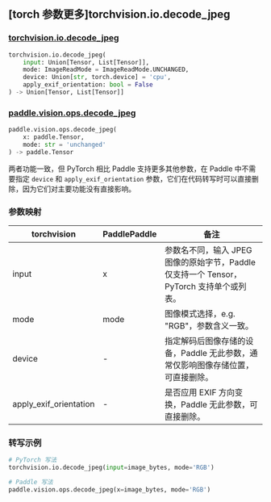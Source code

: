## [torch 参数更多]torchvision.io.decode_jpeg

### [torchvision.io.decode_jpeg](https://pytorch.org/vision/main/generated/torchvision.io.decode_jpeg.html)

```python
torchvision.io.decode_jpeg(
    input: Union[Tensor, List[Tensor]],
    mode: ImageReadMode = ImageReadMode.UNCHANGED,
    device: Union[str, torch.device] = 'cpu',
    apply_exif_orientation: bool = False
) -> Union[Tensor, List[Tensor]]
```

### [paddle.vision.ops.decode_jpeg](https://www.paddlepaddle.org.cn/documentation/docs/zh/api/paddle/vision/ops/decode_jpeg_cn.html)

```python
paddle.vision.ops.decode_jpeg(
    x: paddle.Tensor,
    mode: str = 'unchanged'
) -> paddle.Tensor
```

两者功能一致，但 PyTorch 相比 Paddle 支持更多其他参数，在 Paddle 中不需要指定 `device` 和 `apply_exif_orientation` 参数，它们在代码转写时可以直接删除，因为它们对主要功能没有直接影响。

### 参数映射

| torchvision                           | PaddlePaddle       | 备注      |
| ------------------------------------- | ------------------ | -------- |
| input                                 | x                  | 参数名不同，输入 JPEG 图像的原始字节，Paddle 仅支持一个 Tensor，PyTorch 支持单个或列表。|
| mode                                  | mode               | 图像模式选择，e.g. "RGB"，参数含义一致。|
| device                                | -                  | 指定解码后图像存储的设备，Paddle 无此参数，通常仅影响图像存储位置，可直接删除。|
| apply_exif_orientation                | -                  | 是否应用 EXIF 方向变换，Paddle 无此参数，可直接删除。|

### 转写示例

```python
# PyTorch 写法
torchvision.io.decode_jpeg(input=image_bytes, mode='RGB')

# Paddle 写法
paddle.vision.ops.decode_jpeg(x=image_bytes, mode='RGB')
```
